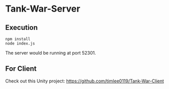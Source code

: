 # Tank-War-Server
## Execution
```
npm install
node index.js
```
The server would be running at port 52301.
## For Client
Check out this Unity project: https://github.com/timlee0119/Tank-War-Client

